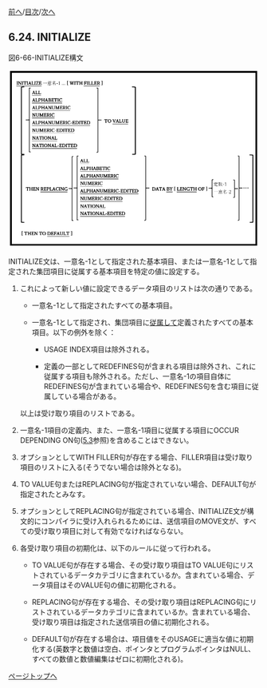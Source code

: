 <!--navi start1-->
[前へ](6-23.md)/[目次](https://opensourcecobol.github.io/markdown/TOC.html)/[次へ](6-25.md)
<!--navi end1-->
## 6.24. INITIALIZE

図6-66-INITIALIZE構文

![alt text](Image/6-66-Initialize.png)

INITIALIZE文は、一意名-1として指定された基本項目、または一意名-1として指定された集団項目に従属する基本項目を特定の値に設定する。

1. これによって新しい値に設定できるデータ項目のリストは次の通りである。

    - 一意名-1として指定されたすべての基本項目。

    - 一意名-1として指定され、集団項目に<u>従属して</u>定義されたすべての基本項目。以下の例外を除く：

        - USAGE INDEX項目は除外される。

        - 定義の一部としてREDEFINES句が含まれる項目は除外され、これに従属する項目も除外される。ただし、一意名-1の項目自体にREDEFINES句が含まれている場合や、REDEFINES句を含む項目に従属している場合がある。

    以上は受け取り項目のリストである。

2. 一意名-1項目の定義内、また、一意名-1項目に従属する項目にOCCUR DEPENDING ON句([5.3](5-3.md)参照)を含めることはできない。

3. オプションとしてWITH FILLER句が存在する場合、FILLER項目は受け取り項目のリストに入る(そうでない場合は除外となる)。

4. TO VALUE句またはREPLACING句が指定されていない場合、DEFAULT句が指定されたとみなす。

5. オプションとしてREPLACING句が指定されている場合、INITIALIZE文が構文的にコンパイラに受け入れられるためには、送信項目のMOVE文が、すべての受け取り項目に対して有効でなければならない。

6. 各受け取り項目の初期化は、以下のルールに従って行われる。

    - TO VALUE句が存在する場合、その受け取り項目はTO VALUE句にリストされているデータカテゴリに含まれているか。含まれている場合、データ項目はそのVALUE句の値に初期化される。

    - REPLACING句が存在する場合、その受け取り項目はREPLACING句にリストされているデータカテゴリに含まれているか。含まれている場合、受け取り項目は指定された送信項目の値に初期化される。

    - DEFAULT句が存在する場合は、項目値をそのUSAGEに適当な値に初期化する(英数字と数値は空白、ポインタとプログラムポインタはNULL、すべての数値と数値編集はゼロに初期化される)。

<!--navi start2-->

[ページトップへ](6-24.md)
<!--navi end2-->
